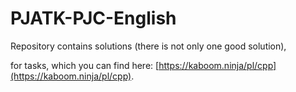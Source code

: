 # PJATK-PJC-English

Repository contains solutions (there is not only one good solution),

for tasks, which you can find here: [https://kaboom.ninja/pl/cpp](https://kaboom.ninja/pl/cpp).